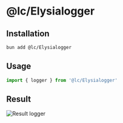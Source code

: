 # @lc/Elysialogger

## Installation
```bash
bun add @lc/Elysialogger
```

## Usage
```js
import { logger } from '@lc/Elysialogger'
```

## Result
![Result logger](https://github.com/luis-tenorio-code/lc-Elysialogger/blob/master/result.png?raw=true)
